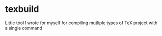 # texbuild
Little tool I wrote for myself for compiling mutliple types of TeX project with a single command 

